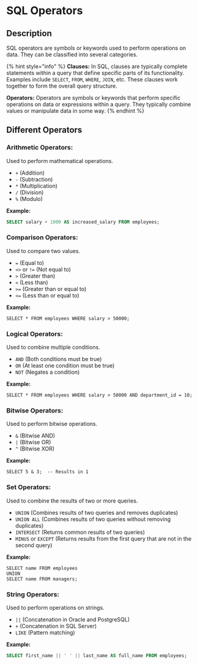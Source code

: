 # SQL Operators

## Description

SQL operators are symbols or keywords used to perform operations on data. They can be classified into several categories.

{% hint style="info" %}
**Clauses:** In SQL, clauses are typically complete statements within a query that define specific parts of its functionality. Examples include `SELECT`, `FROM`, `WHERE`, `JOIN`, etc. These clauses work together to form the overall query structure.

**Operators:** Operators are symbols or keywords that perform specific operations on data or expressions within a query. They typically combine values or manipulate data in some way.
{% endhint %}

## Different Operators

### **Arithmetic Operators**:&#x20;

Used to perform mathematical operations.

* `+` (Addition)
* `-` (Subtraction)
* `*` (Multiplication)
* `/` (Division)
* `%` (Modulo)

**Example:**

```sql
SELECT salary + 1000 AS increased_salary FROM employees;
```

### **Comparison Operators**:&#x20;

Used to compare two values.

* `=` (Equal to)
* `<>` or `!=` (Not equal to)
* `>` (Greater than)
* `<` (Less than)
* `>=` (Greater than or equal to)
* `<=` (Less than or equal to)

**Example:**

```
SELECT * FROM employees WHERE salary > 50000;
```

### **Logical Operators**:&#x20;

Used to combine multiple conditions.

* `AND` (Both conditions must be true)
* `OR` (At least one condition must be true)
* `NOT` (Negates a condition)

**Example:**

```
SELECT * FROM employees WHERE salary > 50000 AND department_id = 10;
```

### **Bitwise Operators**:&#x20;

Used to perform bitwise operations.

* `&` (Bitwise AND)
* `|` (Bitwise OR)
* `^` (Bitwise XOR)

**Example:**

```
SELECT 5 & 3;  -- Results in 1
```

### **Set Operators**:&#x20;

Used to combine the results of two or more queries.

* `UNION` (Combines results of two queries and removes duplicates)
* `UNION ALL` (Combines results of two queries without removing duplicates)
* `INTERSECT` (Returns common results of two queries)
* `MINUS` or `EXCEPT` (Returns results from the first query that are not in the second query)

**Example:**

```
SELECT name FROM employees
UNION
SELECT name FROM managers;
```

### **String Operators**:&#x20;

Used to perform operations on strings.

* `||` (Concatenation in Oracle and PostgreSQL)
* `+` (Concatenation in SQL Server)
* `LIKE` (Pattern matching)

**Example:**

```sql
SELECT first_name || ' ' || last_name AS full_name FROM employees;
```












